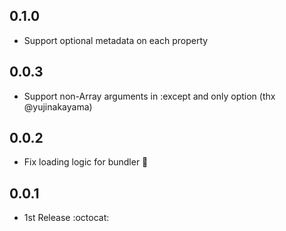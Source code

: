 ## 0.1.0
- Support optional metadata on each property

## 0.0.3
- Support non-Array arguments in :except and only option (thx @yujinakayama)

## 0.0.2
- Fix loading logic for bundler :bug:

## 0.0.1
- 1st Release :octocat:
